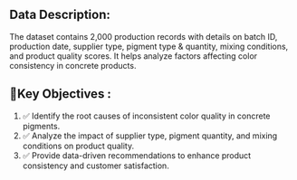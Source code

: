 ## Data Description:

The dataset contains 2,000 production records with details on batch ID, production date, supplier type, pigment type & quantity, mixing conditions, and product quality scores. It helps analyze factors affecting color consistency in concrete products.

## 📌Key Objectives :
1. ✅ Identify the root causes of inconsistent color quality in concrete pigments.
2. ✅ Analyze the impact of supplier type, pigment quantity, and mixing conditions on product quality.
3. ✅ Provide data-driven recommendations to enhance product consistency and customer satisfaction.